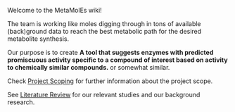 Welcome to the MetaMolEs wiki!

The team is working like moles digging through in tons of available (back)ground data to reach the best metabolic path for the desired metabolite synthesis.

Our purpose is to create **A tool that suggests enzymes with predicted promiscuous activity specific to a compound of interest based on activity to chemically similar compounds.** or somewhat similar.

Check [Project Scoping](https://github.com/theicechol/metamoles/wiki/Project-Scoping) for further information about the project scope.

See [Literature Review](https://github.com/theicechol/metamoles/wiki/Literature-Review) for our relevant studies and our background research.